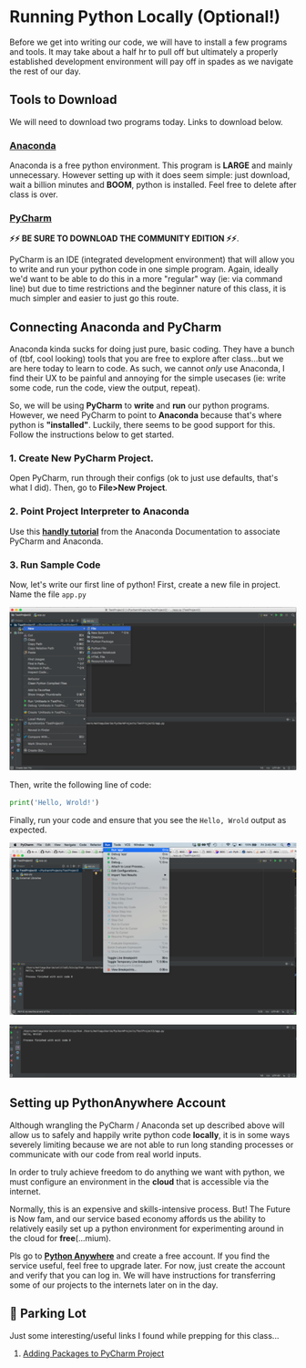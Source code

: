 <!---
{"next":"basic_data_types.md","title":"Running Python Locally"}
-->

# Running Python Locally (Optional!)

Before we get into writing our code, we will have to install a few programs and tools. It may take about a half hr to pull off but ultimately a properly established development environment will pay off in spades as we navigate the rest of our day.

## Tools to Download

We will need to download two programs today. Links to download below.

### **[Anaconda](https://www.anaconda.com/download/)**
Anaconda is a free python environment. This program is **LARGE** and mainly unnecessary. However setting up with it does seem simple: just download, wait a billion minutes and **BOOM**, python is installed. Feel free to delete after class is over.

### **[PyCharm](https://www.jetbrains.com/pycharm/download/)**
**⚡⚡ BE SURE TO DOWNLOAD THE COMMUNITY EDITION ⚡⚡**.

PyCharm is an IDE (integrated development environment) that will allow you to write and run your python code in one simple program. Again, ideally we'd want to be able to do this in a more "regular" way (ie: via command line) but due to time restrictions and the beginner nature of this class, it is much simpler and easier to just go this route. 

## Connecting Anaconda and PyCharm

Anaconda kinda sucks for doing just pure, basic coding. They have a bunch of (tbf, cool looking) tools that you are free to explore after class...but we are here today to learn to code. As such, we cannot *only* use Anaconda, I find their UX to be painful and annoying for the simple usecases (ie: write some code, run the code, view the output, repeat).

So, we will be using **PyCharm** to **write** and **run** our python programs. However, we need PyCharm to point to **Anaconda** because that's where python is **"installed"**. Luckily, there seems to be good support for this. Follow the instructions below to get started.

### 1. Create New PyCharm Project.

Open PyCharm, run through their configs (ok to just use defaults, that's what I did). Then, go to **File>New Project**.

### 2. Point Project Interpreter to Anaconda

Use this **[handly tutorial](https://docs.anaconda.com/anaconda/user-guide/tasks/integration/pycharm)** from the Anaconda Documentation to associate PyCharm and Anaconda.

### 3. Run Sample Code

Now, let's write our first line of python! First, create a new file in project. Name the file `app.py`

![new_file](https://github.com/mottaquikarim/PythonBootcamp/blob/master/assets/PyCharm_New_File.png?raw=true)

Then, write the following line of code:

```python
print('Hello, Wrold!')
```

Finally, run your code and ensure that you see the `Hello, Wrold` output as expected.

![run_code](https://github.com/mottaquikarim/PythonBootcamp/blob/master/assets/PyCharm_Run_File.png)

![verify](https://github.com/mottaquikarim/PythonBootcamp/blob/master/assets/PyCharm_Verify_Output.png?raw=true)

## Setting up PythonAnywhere Account

Although wrangling the PyCharm / Anaconda set up described above will allow us to safely and happily write python code **locally**, it is in some ways severely limiting because we are not able to run long standing processes or communicate with our code from real world inputs.

In order to truly achieve freedom to do anything we want with python, we must configure an environment in the **cloud** that is accessible via the internet.

Normally, this is an expensive and skills-intensive process. But! The Future is Now fam, and our service based economy affords us the ability to relatively easily set up a python environment for experimenting around in the cloud for **free**(...mium).

Pls go to **[Python Anywhere](https://www.pythonanywhere.com/)** and create a free account. If you find the service useful, feel free to upgrade later. For now, just create the account and verify that you can log in. We will have instructions for transferring some of our projects to the internets later on in the day.


## 🚗 Parking Lot

Just some interesting/useful links I found while prepping for this class...

1. [Adding Packages to PyCharm Project](https://www.jetbrains.com/help/pycharm/installing-uninstalling-and-upgrading-packages.html)
